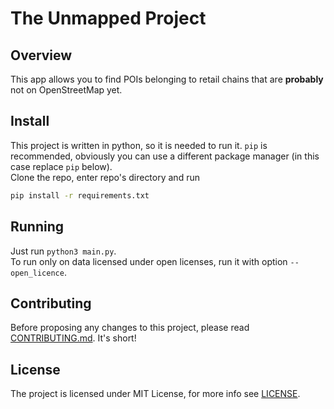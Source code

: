# The Unmapped Project

## Overview
This app allows you to find POIs belonging to retail chains that are **probably** not on OpenStreetMap yet.

## Install
This project is written in python, so it is needed to run it. `pip` is recommended, obviously you can use a different package manager (in this case replace `pip` below).   
Clone the repo, enter repo's directory and run
```bash
pip install -r requirements.txt
```

## Running
Just run `python3 main.py`.   
To run only on data licensed under open licenses, run it with option `--open_licence`.

## Contributing
Before proposing any changes to this project, please read [CONTRIBUTING.md](CONTRIBUTING.md). It's short!

## License
The project is licensed under MIT License, for more info see [LICENSE](LICENSE).
